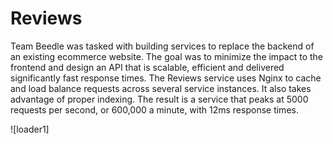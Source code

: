 # Reviews

Team Beedle was tasked with building services to replace the backend of an existing ecommerce website. The goal was to minimize the impact to the frontend and design an API that is scalable, efficient and delivered significantly fast response times. The Reviews service uses Nginx to cache and load balance requests across several service instances. It also takes advantage of proper indexing. The result is a service that peaks at 5000 requests per second, or 600,000 a minute, with 12ms response times.

![loader1]
